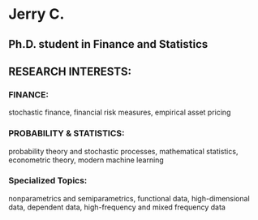 # Jerry C.
## Ph.D. student in Finance and Statistics
## RESEARCH INTERESTS: 
### FINANCE: 
stochastic finance, financial risk measures, empirical asset pricing
### PROBABILITY & STATISTICS:
probability theory and stochastic processes, mathematical statistics, econometric theory, modern machine learning
### Specialized Topics: 
nonparametrics and semiparametrics, functional data, high-dimensional data, dependent data, high-frequency and mixed frequency data
  
